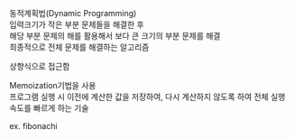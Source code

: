동적계획법(Dynamic Programming)   
입력크기가 작은 부분 문제들을 해결한 후   
해당 부분 문제의 해를 활용해서 보다 큰 크기의 부분 문제를 해결   
최종적으로 전체 문제를 해결하는 알고리즘   
   
상향식으로 접근함   
   
Memoization기법을 사용   
프로그램 실행 시 이전에 계산한 값을 저장하여, 다시 계산하지 않도록 하여 전체 실행 속도를 빠르게 하는 기술   
   
ex. fibonachi